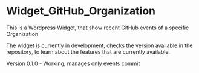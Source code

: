 # Widget_GitHub_Organization
 This is a Wordpress Widget, that show recent GitHub events of a specific Organization


The widget is currently in development, checks the version available in the repository, to learn about the features that are currently available.

Version 0.1.0 - Working, manages only events commit

